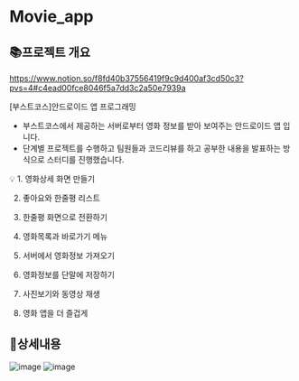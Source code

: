 # Movie_app

## 📚**프로젝트 개요**

[https://www.notion.so/f8fd40b37556419f9c9d400af3cd50c3?pvs=4#c4ead00fce8046f5a7dd3c2a50e7939a
](https://m.boostcourse.org/mo316/intro)

[부스트코스]안드로이드 앱 프로그래밍

- 부스트코스에서 제공하는 서버로부터 영화 정보를 받아 보여주는 안드로이드 앱 입니다.
- 단계별 프로젝트를 수행하고 팀원들과 코드리뷰를 하고 공부한 내용을 발표하는 방식으로 스터디를 진행했습니다.

<aside>
💡
1. 영화상세 화면 만들기
  
2. 좋아요와 한줄평 리스트

3. 한줄평 화면으로 전환하기

4. 영화목록과 바로가기 메뉴

5. 서버에서 영화정보 가져오기

6. 영화정보를 단말에 저장하기

7. 사진보기와 동영상 재생

8. 영화 앱을 더 즐겁게

</aside>

## 📱상세내용

![image](https://github.com/hyeonjinan096/Movie_app/assets/107539614/3a865aa0-b799-4520-9758-dbf23eb6b401)
![image](https://github.com/hyeonjinan096/Movie_app/assets/107539614/ad9093ea-d94f-408f-a79c-1b5a346af70e)
